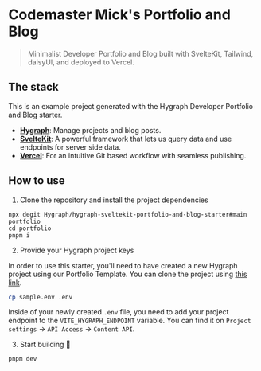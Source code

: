 # Codemaster Mick's Portfolio and Blog

> Minimalist Developer Portfolio and Blog built with SvelteKit,
> Tailwind, daisyUI, and deployed to Vercel.

<!-- [![Clone project](https://hygraph.com/button)](https://app.hygraph.com/clone/77e3a126472d443bad40b9e4cac85243?name=Developer%20Portfolio%20%26%20Blog)
[![Deploy with Vercel](https://vercel.com/button)](https://vercel.com/new/clone?repository-url=https://github.com/hygraph/hygraph-sveltekit-portfolio-and-blog-starter&env=VITE_HYGRAPH_ENDPOINT) -->

## The stack

This is an example project generated with the Hygraph Developer
Portfolio and Blog starter.

- **[Hygraph](https://hygraph.com)**: Manage projects and blog posts.
- **[SvelteKit](https://kit.svelte.dev/)**: A powerful framework that
  lets us query data and use endpoints for server side data.
- **[Vercel](https://www.vercel.com/)**: For an intuitive Git based
  workflow with seamless publishing.

## How to use

1. Clone the repository and install the project dependencies

```
npx degit Hygraph/hygraph-sveltekit-portfolio-and-blog-starter#main portfolio
cd portfolio
pnpm i
```

2. Provide your Hygraph project keys

In order to use this starter, you'll need to have created a new
Hygraph project using our Portfolio Template. You can clone the
project using
[this link](https://app.hygraph.com/clone/77e3a126472d443bad40b9e4cac85243?name=Developer%20Portfolio%20%26%20Blog).

```bash
cp sample.env .env
```

Inside of your newly created `.env` file, you need to add your project
endpoint to the `VITE_HYGRAPH_ENDPOINT` variable. You can find it on
`Project settings` -> `API Access` -> `Content API`.

3. Start building 🎉

```
pnpm dev
```
